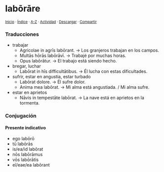 # labōrāre
<sup>[Inicio](../../../../index.md) · [Índice](../../../../indices/latin-espanol-l.md) · [A-Z](../../../../indices/alfabetico.md) · [Actividad](../../../../indices/actividad.md) · <a href="../../../../l/a/b/laborare.html" download="jucardus-laborare.html">Descargar</a> · [Compartir](https://x.com/intent/tweet?text=%C2%ABLab%C5%8Dr%C4%81re%C2%BB%20en%20el%20Diccionario%20lat%C3%ADn-espa%C3%B1ol%2C%20con%20traducciones%2C%20notas%20y%20conjugaci%C3%B3n.%0A%E2%86%92%20https%3A%2F%2Fjucardus.github.io%2Fcontenido%2Fl%2Fa%2Fb%2Flaborare.html%0A%0A%23grmtc_ltn_jucardus%20%23ltn_espnl_jucardus%0A%40jucardus)</sup>

### Traducciones

* trabajar
  * Agricolae in agrīs labōrant. → Los granjeros trabajan en los campos.
  * Multās hōrās labōrāvī. → Trabajé por muchas horas.
  * Opus labōrātur. → El trabajo está siendo hecho.
* bregar, luchar
  * Labōrat in hīs difficultātibus. → Él lucha con estas dificultades.
* sufrir, estar en angustia, estar turbado
  * Labōrat dolore. → Él sufre dolor.
  * Anima mea labōrat. → Mi alma está angustiada. / Mi alma sufre.
* estar en aprietos
  * Nāvis in tempestāte labōrat. → La nave está en aprietos en la tormenta.

### Conjugación

#### Presente indicativo

* ego labōrō
* tū labōrās
* is/ea/id labōrat
* nōs labōrāmus
* vōs labōrātis
* eī/eae/ea labōrant
